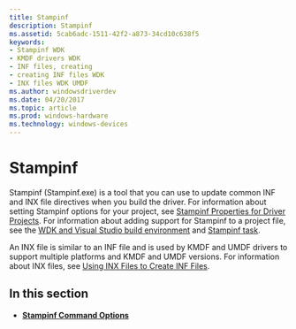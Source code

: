 ```yaml
---
title: Stampinf
description: Stampinf
ms.assetid: 5cab6adc-1511-42f2-a873-34cd10c638f5
keywords:
- Stampinf WDK
- KMDF drivers WDK
- INF files, creating
- creating INF files WDK
- INX files WDK UMDF
ms.author: windowsdriverdev
ms.date: 04/20/2017
ms.topic: article
ms.prod: windows-hardware
ms.technology: windows-devices
---
```


# Stampinf


Stampinf (Stampinf.exe) is a tool that you can use to update common INF and INX file directives when you build the driver. For information about setting Stampinf options for your project, see [Stampinf Properties for Driver Projects](https://msdn.microsoft.com/windows-drivers/develop/stampinf_properties_for_driver_projects). For information about adding support for Stampinf to a project file, see the [WDK and Visual Studio build environment](wdk-and-visual-studio-build-environment.md) and [Stampinf task](stampinf-task.md).

An INX file is similar to an INF file and is used by KMDF and UMDF drivers to support multiple platforms and KMDF and UMDF versions. For information about INX files, see [Using INX Files to Create INF Files](https://msdn.microsoft.com/library/windows/hardware/ff545473).

## <span id="in_this_section"></span>In this section


-   [**Stampinf Command Options**](stampinf-command-options.md)

 

 





